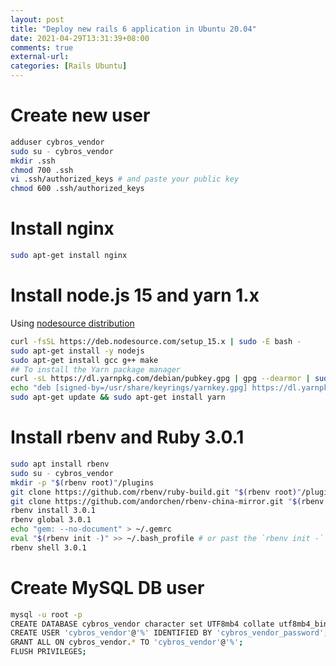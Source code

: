 ```yaml
---
layout: post
title: "Deploy new rails 6 application in Ubuntu 20.04"
date: 2021-04-29T13:31:39+08:00
comments: true
external-url: 
categories: [Rails Ubuntu]
---
```


# Create new user

```bash
adduser cybros_vendor
sudo su - cybros_vendor
mkdir .ssh
chmod 700 .ssh
vi .ssh/authorized_keys # and paste your public key
chmod 600 .ssh/authorized_keys
```
# Install nginx

```bash
sudo apt-get install nginx
```

# Install node.js 15 and yarn 1.x

Using [nodesource distribution](https://github.com/nodesource/distributions/blob/master/README.md#debinstall)

```bash
curl -fsSL https://deb.nodesource.com/setup_15.x | sudo -E bash -
sudo apt-get install -y nodejs
sudo apt-get install gcc g++ make
## To install the Yarn package manager
curl -sL https://dl.yarnpkg.com/debian/pubkey.gpg | gpg --dearmor | sudo tee /usr/share/keyrings/yarnkey.gpg >/dev/null
echo "deb [signed-by=/usr/share/keyrings/yarnkey.gpg] https://dl.yarnpkg.com/debian stable main" | sudo tee /etc/apt/sources.list.d/yarn.list
sudo apt-get update && sudo apt-get install yarn
```

# Install rbenv and Ruby 3.0.1

```bash
sudo apt install rbenv
sudo su - cybros_vendor
mkdir -p "$(rbenv root)"/plugins
git clone https://github.com/rbenv/ruby-build.git "$(rbenv root)"/plugins/ruby-build
git clone https://github.com/andorchen/rbenv-china-mirror.git "$(rbenv root)"/plugins/rbenv-china-mirror
rbenv install 3.0.1
rbenv global 3.0.1
echo "gem: --no-document" > ~/.gemrc
eval "$(rbenv init -)" >> ~/.bash_profile # or past the `rbenv init -`
rbenv shell 3.0.1
```

# Create MySQL DB user

```bash
mysql -u root -p
CREATE DATABASE cybros_vendor character set UTF8mb4 collate utf8mb4_bin;
CREATE USER 'cybros_vendor'@'%' IDENTIFIED BY 'cybros_vendor_password';
GRANT ALL ON cybros_vendor.* TO 'cybros_vendor'@'%';
FLUSH PRIVILEGES;
```
